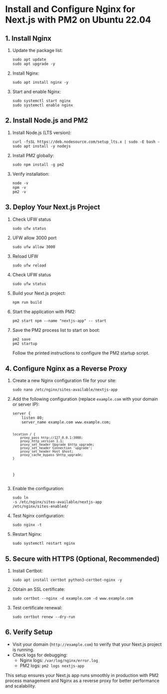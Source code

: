 <!DOCTYPE html>
<html>
<body>
  <h1>Install and Configure Nginx for Next.js with PM2 on Ubuntu 22.04</h1>

  <h2>1. Install Nginx</h2>
  <ol>
    <li>Update the package list:
      <pre><code>sudo apt update
sudo apt upgrade -y</code></pre>
    </li>
    <li>Install Nginx:
      <pre><code>sudo apt install nginx -y</code></pre>
    </li>
    <li>Start and enable Nginx:
      <pre><code>sudo systemctl start nginx
sudo systemctl enable nginx</code></pre>
    </li>
  </ol>

  <h2>2. Install Node.js and PM2</h2>
  <ol>
    <li>Install Node.js (LTS version):
      <pre><code>curl -fsSL https://deb.nodesource.com/setup_lts.x | sudo -E bash -
sudo apt install -y nodejs</code></pre>
    </li>
    <li>Install PM2 globally:
      <pre><code>sudo npm install -g pm2</code></pre>
    </li>
    <li>Verify installation:
      <pre><code>node -v
npm -v
pm2 -v</code></pre>
    </li>
  </ol>

  <h2>3. Deploy Your Next.js Project</h2>
  <ol>
     <li> Check UFW status
      <pre><code>sudo ufw status</code></pre>
    </li>
     <li>UFW allow 3000 port
      <pre><code>sudo ufw allow 3000</code></pre>
    </li>
    <li>Reload UFW
      <pre><code>sudo ufw reload</code></pre>
    </li>
     <li> Check UFW status
      <pre><code>sudo ufw status</code></pre>
    </li>
    <li>Build your Next.js project:
      <pre><code>npm run build</code></pre>
    </li>
    <li>Start the application with PM2:
      <pre><code>pm2 start npm --name "nextjs-app" -- start</code></pre>
    </li>
    <li>Save the PM2 process list to start on boot:
      <pre><code>pm2 save
pm2 startup</code></pre>
      Follow the printed instructions to configure the PM2 startup script.
    </li>
  </ol>

  <h2>4. Configure Nginx as a Reverse Proxy</h2>
  <ol>
    <li>Create a new Nginx configuration file for your site:
      <pre><code>sudo nano /etc/nginx/sites-available/nextjs-app</code></pre>
    </li>
    <li>Add the following configuration (replace <code>example.com</code> with your domain or server IP):
      <pre><code>server {
    listen 80;
    server_name example.com www.example.com;

    location / {
        proxy_pass http://127.0.0.1:3000;
        proxy_http_version 1.1;
        proxy_set_header Upgrade $http_upgrade;
        proxy_set_header Connection 'upgrade';
        proxy_set_header Host $host;
        proxy_cache_bypass $http_upgrade;
    }
}</code></pre>
    </li>
    <li>Enable the configuration:
      <pre><code>sudo ln -s /etc/nginx/sites-available/nextjs-app /etc/nginx/sites-enabled/</code></pre>
    </li>
    <li>Test Nginx configuration:
      <pre><code>sudo nginx -t</code></pre>
    </li>
    <li>Restart Nginx:
      <pre><code>sudo systemctl restart nginx</code></pre>
    </li>
  </ol>

  <h2>5. Secure with HTTPS (Optional, Recommended)</h2>
  <ol>
    <li>Install Certbot:
      <pre><code>sudo apt install certbot python3-certbot-nginx -y</code></pre>
    </li>
    <li>Obtain an SSL certificate:
      <pre><code>sudo certbot --nginx -d example.com -d www.example.com</code></pre>
    </li>
    <li>Test certificate renewal:
      <pre><code>sudo certbot renew --dry-run</code></pre>
    </li>
  </ol>

  <h2>6. Verify Setup</h2>
  <ul>
    <li>Visit your domain (<code>http://example.com</code>) to verify that your Next.js project is running.</li>
    <li>Check logs for debugging:
      <ul>
        <li>Nginx logs: <code>/var/log/nginx/error.log</code></li>
        <li>PM2 logs: <code>pm2 logs nextjs-app</code></li>
      </ul>
    </li>
  </ul>

  <p>This setup ensures your Next.js app runs smoothly in production with PM2 process management and Nginx as a reverse proxy for better performance and scalability.</p>
</body>
</html>
